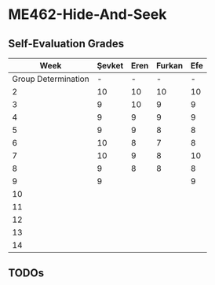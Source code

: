 # ME462-Hide-And-Seek

## Self-Evaluation Grades

| Week  | Şevket |  Eren  | Furkan |   Efe  |
|-------|--------|--------|--------|--------|
| Group Determination| -      | -      |  -     | -      |
| 2     | 10     | 10     | 10     | 10     |
| 3     | 9      | 10     | 9      | 9      |
| 4     | 9      | 9      | 9      | 9      |
| 5     | 9      | 9      | 8      | 8      |
| 6     | 10     | 8      | 7      | 8      |
| 7     | 10     | 9      | 8      | 10     |
| 8     | 9      | 8      | 8      | 8      |
| 9     | 9      |        |        | 9      |
| 10    |        |        |        |        |
| 11    |        |        |        |        |
| 12    |        |        |        |        |
| 13    |        |        |        |        |
| 14    |        |        |        |        |


## TODOs



